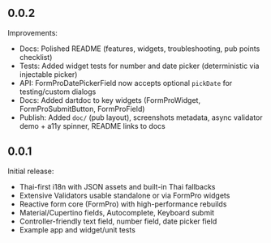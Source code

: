 ## 0.0.2

Improvements:

- Docs: Polished README (features, widgets, troubleshooting, pub points checklist)
- Tests: Added widget tests for number and date picker (deterministic via injectable picker)
- API: FormProDatePickerField now accepts optional `pickDate` for testing/custom dialogs
- Docs: Added dartdoc to key widgets (FormProWidget, FormProSubmitButton, FormProField)
- Publish: Added `doc/` (pub layout), screenshots metadata, async validator demo + a11y spinner, README links to docs

## 0.0.1

Initial release:

- Thai-first i18n with JSON assets and built-in Thai fallbacks
- Extensive Validators usable standalone or via FormPro widgets
- Reactive form core (FormPro) with high-performance rebuilds
- Material/Cupertino fields, Autocomplete, Keyboard submit
- Controller-friendly text field, number field, date picker field
- Example app and widget/unit tests
